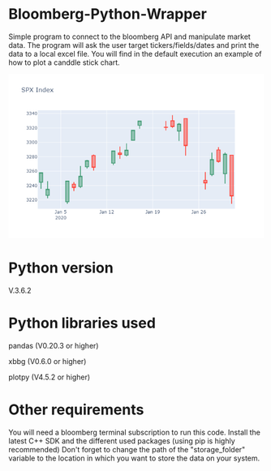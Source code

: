 # Bloomberg-Python-Wrapper
Simple program to connect to the bloomberg API and manipulate market data.
The program will ask the user target tickers/fields/dates and print the data to a local excel file.
You will find in the default execution an example of how to plot a canddle stick chart.

![alt text](https://github.com/Brndm/Bloomberg-Python-Wrapper/blob/master/newplot.png)

# Python version
V.3.6.2

# Python libraries used
pandas (V0.20.3 or higher)

xbbg   (V0.6.0 or higher)

plotpy (V4.5.2 or higher)

# Other requirements
You will need a bloomberg terminal subscription to run this code.
Install the latest C++ SDK and the different used packages (using pip is highly recommended)
Don't forget to change the path of the "storage_folder" variable to the location in which you want to store the data on your system. 
